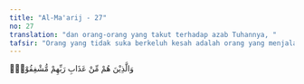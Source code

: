 ```yaml
---
title: "Al-Ma'arij - 27"
no: 27
translation: "dan orang-orang yang takut terhadap azab Tuhannya, "
tafsir: "Orang yang tidak suka berkeluh kesah adalah orang yang menjalankan salat dan menunaikan zakat. Merekalah yang percaya adanya hari kiamat, adanya hidup setelah mati, dan waktu ditimbang semua amal perbuatan yang telah dikerjakan selama hidup di dunia. Amal baik dibalas dengan surga, sedangkan perbuatan jahat, yang tidak diridai Allah akan dibalas dengan neraka.\n\nOrang yang percaya akan adanya hari akhirat sangat yakin bahwa mereka pada hari itu akan mendapat pahala iman dan amal yang telah mereka lakukan selama hidup di dunia. Mereka percaya bahwa hidup di akhiratlah hidup yang sebenarnya; sedangkan hidup di dunia hanyalah hidup sementara, untuk mempersiapkan diri bagi hidup di akhirat itu. Oleh karena itu, segala macam cobaan yang datang kepada mereka selama di dunia, dihadapi dengan tabah dan sabar. Mereka tidak pernah berkeluh-kesah, bagaimana pun cobaan yang diderita. Mereka tidak pula akan kikir untuk menolong sesamanya yang hidup dalam kepapaan dan penderitaan.\n\nTelah menjadi dasar bagi kebahagiaan hidup manusia ialah bahwa usahanya menghindarkan diri dari bahaya dan kemudaratan selalu lebih besar dan lebih didahulukan daripada usahanya untuk memperoleh kebahagiaan dan kemanfaatan. Akan tetapi, manusia dalam kehidupannya sehari-hari kadang-kadang lupa atau lalai terhadap dasar ini. Dia kadang-kadang cepat terpukau oleh sesuatu yang kelihatannya akan mendatangkan kebaikan atau memberi manfaat baginya. Maka dikerjakanlah sesuatu itu dengan tidak memperhitungkan atau mempertimbangkan kemudaratan yang akan ditimbulkannya. Akibatnya ia menderita dan sengsara. Itulah hukuman dan azab dari Tuhan atas kelalaian itu.\n\nAda kaidah Usul Fikih yang berbunyi:\n\nMenolak kemudaratan itu didahulukan daripada mengambil maslahat."
---
```


وَالَّذِيْنَ هُمْ مِّنْ عَذَابِ رَبِّهِمْ مُّشْفِقُوْنَۚ
